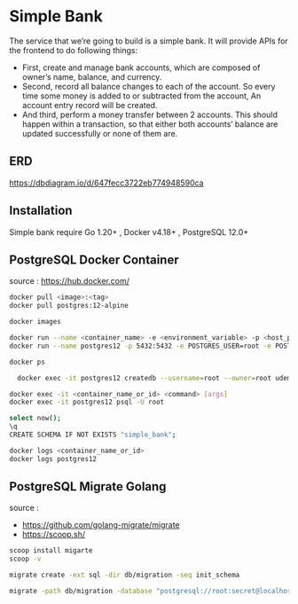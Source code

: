 # Simple Bank
The service that we’re going to build is a simple bank.
It will provide APIs for the frontend to do following things:
- First, create and manage bank accounts, which are composed of owner’s name, balance, and currency.
- Second, record all balance changes to each of the account. So every time some money is added to or subtracted from the account, An account entry record will be created.
- And third, perform a money transfer between 2 accounts. This should happen within a transaction, so that either both accounts’ balance are updated successfully or none of them are.

## ERD
https://dbdiagram.io/d/647fecc3722eb774948590ca

## Installation
Simple bank require Go 1.20+ , Docker v4.18+ , PostgreSQL 12.0+

## PostgreSQL Docker Container
source : https://hub.docker.com/
```sh
docker pull <image>:<tag>
docker pull postgres:12-alpine
```
```sh
docker images
```
```sh
docker run --name <container_name> -e <environment_variable> -p <host_ports:container_ports> -d <image>:<tag>
docker run --name postgres12 -p 5432:5432 -e POSTGRES_USER=root -e POSTGRES_PASSWORD=secret -d postgres:12-alpine
```
```sh
docker ps
```
```sh
  docker exec -it postgres12 createdb --username=root --owner=root udemy
```
```sh
docker exec -it <container_name_or_id> <command> [args]
docker exec -it postgres12 psql -U root
```
```sh
select now();
\q
CREATE SCHEMA IF NOT EXISTS "simple_bank";
```
```sh
docker logs <container_name_or_id>
docker logs postgres12
```

## PostgreSQL Migrate Golang
source : 
- https://github.com/golang-migrate/migrate
- https://scoop.sh/

```sh
scoop install migarte
scoop -v
```
```sh
migrate create -ext sql -dir db/migration -seq init_schema
```
```sh
migrate -path db/migration -database "postgresql://root:secret@localhost:5432/udemy?search_path=simple_bank&sslmode=disable" -verbose up
```
